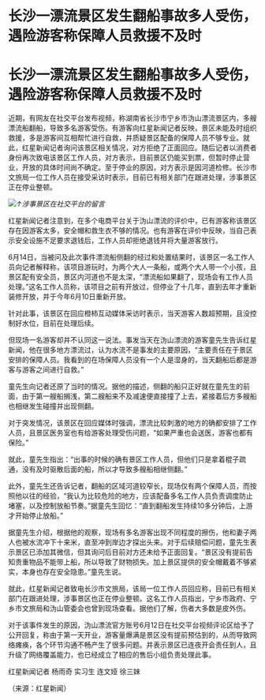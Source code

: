 # 长沙一漂流景区发生翻船事故多人受伤，遇险游客称保障人员救援不及时

# 长沙一漂流景区发生翻船事故多人受伤，遇险游客称保障人员救援不及时

近期，有网友在社交平台发布视频，称湖南省长沙市宁乡市沩山漂流景区内，多艘漂流船翻船，导致多名游客受伤。有游客向红星新闻记者反映，景区未能及时组织救援，多是游客间互相帮忙进行自救，并质疑景区配备的保障人员不够专业。就此，红星新闻记者询问该景区相关情况，对方拒绝了正面回应。随后记者以消费者身份再次致电该景区工作人员，对方表示，目前景区仍能买到票，但暂时停止营业，开放的具体时间尚不确定。至于停业的原因，对方表示是因河道检修。长沙市文旅局一位工作人员在接受采访时表示，目前已有相关部门在跟进处理，涉事景区正在停业整顿。

![](https://inews.gtimg.com/om_bt/O-avX9rgpIry6bs0yP1pezQ3fIfd3MB_sCWKSp_6XuK2kAA/1000)_↑涉事景区在社交平台的留言_

红星新闻记者注意到，在多个电商平台关于沩山漂流的评价中，已有游客称该景区存在因游客太多，安全帽和救生衣不够的情况。也有游客在评价中反映，当自己表示安全设施不足要求退钱后，工作人员却拒绝退钱并将大量游客放行。

6月14日，当被问及此次事件漂流船侧翻的经过和处置结果时，该景区一名工作人员向记者解释称，该项目游玩时，为两个大人一条船，或两个大人带一个小孩，且景区配有安全员，景区内河道也不是太深，“漂流船如果翻了，现场会有工作人员处理。”这名工作人员称，该项目之前有开放过，但停业了十几年，直到去年才重新装修开放，并于今年6月10日重新开放。

针对此事，该景区在回应橙柿互动媒体采访时表示，当天游客人数超预期，且没控制好水位，目前在处理后续。

但现场一名游客却并不认同这一说法。事发当天在沩山漂流的游客童先生告诉红星新闻，他在很多地方漂流过，认为水流不是事发的主要原因，“主要责任在于景区安排的保障人员。我看到的在场保障人员没有一个人是湿身的，当天翻船后都是游客与游客之间进行自救。”

童先生向记者还原了当时的情况。据他的描述，侧翻的船只正好就在童先生的前面，由于第一艘船搁浅，第二艘船来不及减速便直接撞了上去，紧接着后方多艘船也相继发生碰撞并出现侧翻。

对于突发情况，该景区在回应媒体时强调，漂流比较刺激的地方的确都安排了工作人员，且景区医务室也有给游客处理受伤问题，“如果严重也会送医，游客也都有保险。”

就此，童先生指出：“出事的时候的确有景区工作人员，但他们只是拿着棍子疏通，没有及时驱散后面的船，所以才导致多艘船相继侧翻。”

此外，童先生还告诉记者，翻船的区域河道较窄长，现场仅有两个保障人员，而按照他以往的经验，“我认为比较危险的地方，应该配备多名工作人员负责调度防止堵塞，以及控制放船节奏。”据童先生回忆：“直到翻船发生持续10多分钟后，上游才开始停止放船。”

据童先生介绍，根据他的观察，现场有多名游客出现不同程度的擦伤，他和妻子两人也被水流冲下十来米，直至冲到岸边才探出头来。对于后续赔偿问题，童先生表示景区已添加其微信，但其询问后目前对方还未给予正面回复。“景区没有提前告知贵重物品不能带上船，所以导致了财物损失。加上景区提供的安全帽戴着不够紧实，本身也存在安全隐患。”童先生说。

就此，红星新闻记者致电长沙市文旅局，该局一位工作人员回应称，目前已有相关部门在跟进处理，涉事景区也正在停业整顿。这名工作人员指出，宁乡市政府、宁乡市文旅局和沩山管委会也曾到现场查看。据他们了解，伤者大多数是皮外伤。

对于该事件发生的原因，沩山漂流官方账号6月12日在社交平台视频评论区给予了公开回复，称由于第一天开业，游客量爆满是景区没有提前预估到的，从而导致网络瘫痪，各个环节沟通不畅产生了很多问题。并表示景区已连夜开会责任到人，且升级了网络覆盖能力，也已经成立了相应的售后小组负责处理此事。

红星新闻记者 杨雨奇 实习生 连文娅 徐三妹

（来源：红星新闻）

